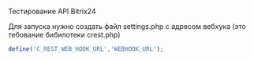 Тестирование API Bitrix24

Для запуска нужно создать файл settings.php с адресом вебхука (это тебование бибилотеки crest.php)

~~~php
define('C_REST_WEB_HOOK_URL','WEBHOOK_URL');
~~~